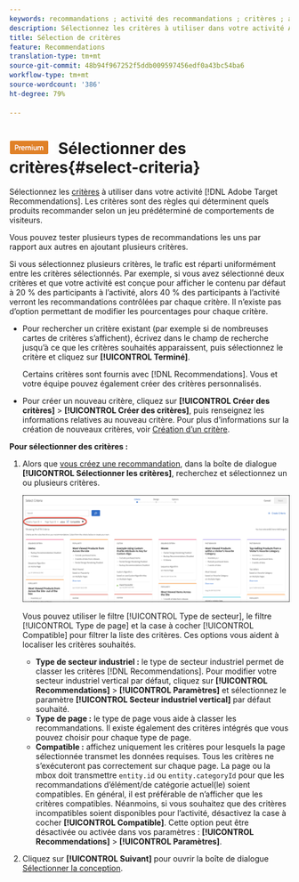 ```yaml
---
keywords: recommandations ; activité des recommandations ; critères ; algorithme
description: Sélectionnez les critères à utiliser dans votre activité Adobe Target Recommandations.
title: Sélection de critères
feature: Recommendations
translation-type: tm+mt
source-git-commit: 48b94f967252f5ddb009597456edf0a43bc54ba6
workflow-type: tm+mt
source-wordcount: '386'
ht-degree: 79%

---
```



# ![PREMIUM](/help/assets/premium.png) Sélectionner des critères{#select-criteria}

Sélectionnez les [critères](/help/c-recommendations/c-algorithms/algorithms.md) à utiliser dans votre activité [!DNL Adobe Target Recommendations]. Les critères sont des règles qui déterminent quels produits recommander selon un jeu prédéterminé de comportements de visiteurs.

Vous pouvez tester plusieurs types de recommandations les uns par rapport aux autres en ajoutant plusieurs critères.

Si vous sélectionnez plusieurs critères, le trafic est réparti uniformément entre les critères sélectionnés. Par exemple, si vous avez sélectionné deux critères et que votre activité est conçue pour afficher le contenu par défaut à 20 % des participants à l’activité, alors 40 % des participants à l’activité verront les recommandations contrôlées par chaque critère. Il n’existe pas d’option permettant de modifier les pourcentages pour chaque critère.

* Pour rechercher un critère existant (par exemple si de nombreuses cartes de critères s’affichent), écrivez dans le champ de recherche jusqu’à ce que les critères souhaités apparaissent, puis sélectionnez le critère et cliquez sur **[!UICONTROL Terminé]**.

   Certains critères sont fournis avec [!DNL Recommendations]. Vous et votre équipe pouvez également créer des critères personnalisés.

* Pour créer un nouveau critère, cliquez sur **[!UICONTROL Créer des critères]** > **[!UICONTROL Créer des critères]**, puis renseignez les informations relatives au nouveau critère. Pour plus d’informations sur la création de nouveaux critères, voir [Création d’un critère](/help/c-recommendations/c-algorithms/create-new-algorithm.md#task_8A9CB465F28D44899F69F38AD27352FE).

**Pour sélectionner des critères :**

1. Alors que [vous créez une recommandation](/help/c-recommendations/t-create-recs-activity/create-recs-activity.md#task_6874328773C64C44A73F0A130AD3F96F), dans la boîte de dialogue **[!UICONTROL Sélectionner les critères]**, recherchez et sélectionnez un ou plusieurs critères.

   ![Boîte de dialogue Sélection de critères](/help/c-recommendations/t-create-recs-activity/assets/filters.png)

   Vous pouvez utiliser le filtre [!UICONTROL Type de secteur], le filtre [!UICONTROL Type de page] et la case à cocher [!UICONTROL Compatible] pour filtrer la liste des critères. Ces options vous aident à localiser les critères souhaités.

   * **Type de secteur industriel :** le type de secteur industriel permet de classer les critères [!DNL Recommendations]. Pour modifier votre secteur industriel vertical par défaut, cliquez sur **[!UICONTROL Recommendations]** > **[!UICONTROL Paramètres]** et sélectionnez le paramètre **[!UICONTROL Secteur industriel vertical]** par défaut souhaité.
   * **Type de page :** le type de page vous aide à classer les recommandations. Il existe également des critères intégrés que vous pouvez choisir pour chaque type de page.
   * **Compatible :** affichez uniquement les critères pour lesquels la page sélectionnée transmet les données requises. Tous les critères ne s’exécuteront pas correctement sur chaque page. La page ou la mbox doit transmettre `entity.id` ou `entity.categoryId` pour que les recommandations d’élément/de catégorie actuel(le) soient compatibles. En général, il est préférable de n’afficher que les critères compatibles. Néanmoins, si vous souhaitez que des critères incompatibles soient disponibles pour l’activité, désactivez la case à cocher **[!UICONTROL Compatible]**. Cette option peut être désactivée ou activée dans vos paramètres : **[!UICONTROL Recommendations]** > **[!UICONTROL Paramètres]**.

1. Cliquez sur **[!UICONTROL Suivant]** pour ouvrir la boîte de dialogue [Sélectionner la conception](/help/c-recommendations/c-design-overview/design-overview.md).
